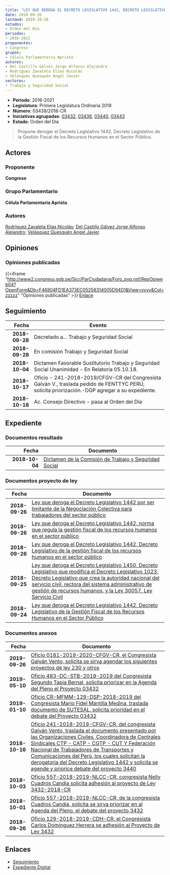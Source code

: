 ```yaml
---
title: "LEY QUE DEROGA EL DECRETO LEGISLATIVO 1442, DECRETO LEGISLATIVO DE LA GESTIÓN FISCAL DE LOS RECURSOS HUMANOS EN EL SECTOR PÚBLICO"
date: 2018-09-26
lastmod: 2018-10-18
estados:
- Orden del Día
periodos:
- 2016-2021
proponentes:
- Congreso
grupos:
- Célula Parlamentaria Aprista
autores:
- Del Castillo Gálvez Jorge Alfonso Alejandro
- Rodríguez Zavaleta Elías Nicolás
- Velásquez Quesquén Angel Javier
sectores:
- Trabajo y Seguridad Social
---
```

- **Periodo**: 2016-2021
- **Legislatura**: Primera Legislatura Ordinaria 2018
- **Número**: 03439/2018-CR
- **Iniciativas agrupadas**: [03432](../../03400/03432), [03438](../../03400/03438), [03440](../../03400/03440), [03443](../../03400/03443)
- **Estado**: Orden del Día

> Propone derogar el Decreto Legislativo 1442, Decreto Legislativo de la Gestión Fiscal de los Recursos Humanos en el Sector Público.


## Actores

### Proponente

**Congreso**

### Grupo Parlamentario

**Célula Parlamentaria Aprista**

### Autores

[Rodríguez Zavaleta Elías Nicolás](mailto:mailto:erodriguez@congreso.gob.pe); [Del Castillo Gálvez Jorge Alfonso Alejandro](mailto:mailto:jdelcastillo@congreso.gob.pe); [Velásquez Quesquén Angel Javier](mailto:mailto:jvelasquezq@congreso.gob.pe)

## Opiniones

### Opiniones publicadas

{{<iframe "http://www2.congreso.gob.pe/Sicr/ParCiudadana/Foro_pvp.nsf/RepOpiweb04?OpenForm&Db=F46804FD1EA373EC05258314005D94D1&View=yyyy&Col=zzzzz" "Opiniones publicadas" >}}
[Enlace](http://www2.congreso.gob.pe/Sicr/ParCiudadana/Foro_pvp.nsf/RepOpiweb04?OpenForm&Db=F46804FD1EA373EC05258314005D94D1&View=yyyy&Col=zzzzz)


## Seguimiento

| Fecha | Evento |
|------:|--------|
| **2018-09-28** | Decretado a... Trabajo y Seguridad Social |
| **2018-09-28** | En comisión Trabajo y Seguridad Social |
| **2018-10-04** | Dictamen Favorable Sustitutorio Trabajo y Seguridad Social Unanimidad - En Relatoría 05.10.18. |
| **2018-10-17** | Oficio - 241-2018-2019/CFGV-CR del Congresista Galván V., traslada pedido de FENTTYC PERÚ, solicita priorización.-DGP agregar a su expediente. |
| **2018-10-18** | Ac. Consejo Directivo - pasa al Orden del Día |

## Expediente

### Documentos resultado

| Fecha | Documento |
|------:|-----------|
| **2018-10-04** | [Dictamen de la Comisión de Trabajo y Seguridad Social](http://www.leyes.congreso.gob.pe/Documentos/2016_2021/Dictamenes/Proyectos_de_Ley/03432DC22MAY20181004.PDF) |

### Documentos proyecto de ley

| Fecha | Documento |
|------:|-----------|
| **2018-09-26** | [Ley que deroga el Decreto Legislativo 1442 por ser limitante de la Negociación Colectiva para trabajadores del sector público](http://www.leyes.congreso.gob.pe/Documentos/2016_2021/Proyectos_de_Ley_y_de_Resoluciones_Legislativas/PL0344320180926.PDF) |
| **2018-09-26** | [Ley que deroga el Decreto Legislativo 1442, norma que regula la gestión fiscal de los recursos humanos en el sector público](http://www.leyes.congreso.gob.pe/Documentos/2016_2021/Proyectos_de_Ley_y_de_Resoluciones_Legislativas/PL0344020180926.pdf) |
| **2018-09-26** | [Ley que deroga el Decreto Legislativo 1442, Decreto Legislativo de la gestión fiscal de los recursos humanos en el sector público](http://www.leyes.congreso.gob.pe/Documentos/2016_2021/Proyectos_de_Ley_y_de_Resoluciones_Legislativas/PL0343920180926.pdf) |
| **2018-09-25** | [Ley que deroga el Decreto Legislativo 1450, Decreto Legislativo que modifica el Decreto Legislativo 1023, Decreto Legislativo que crea la autoridad nacional del servicio civil, rectora del sistema administrativo de gestión de recursos humanos, y la Ley 30057, Ley Servicio Civil](http://www.leyes.congreso.gob.pe/Documentos/2016_2021/Proyectos_de_Ley_y_de_Resoluciones_Legislativas/PL0343820180925.pdf) |
| **2018-09-24** | [Ley que deroga el Decreto Legislativo 1442, Decreto Legislativo de la Gestión Fiscal de los Recursos Humanos en el Sector Público](http://www.leyes.congreso.gob.pe/Documentos/2016_2021/Proyectos_de_Ley_y_de_Resoluciones_Legislativas/PL0343220180924.PDF) |

### Documentos anexos

| Fecha | Documento |
|------:|-----------|
| **2019-09-26** | [Oficio 0181-2019-2020-CFGV-CR, el Congresista Galván Vento, solicita se sirva agendar los siguientes proyectos de ley 230 y otros](http://www.leyes.congreso.gob.pe/Documentos/2016_2021/Oficios/Congresistas/OFICIO-0181-2019-2020-CFGV-CR.pdf) |
| **2019-05-10** | [Oficio 483-DC-STB-2018-2019 del Congresista Segundo Tapia Bernal, solicita priorizar en la Agenda del Pleno el Proyecto 03432](http://www.leyes.congreso.gob.pe/Documentos/2016_2021/Oficios/Congresistas/OFICIO-483-DC-STB-2018-2019.pdf) |
| **2019-01-10** | [Oficio CR-MFMM-129-DSP-2018-2019 del Congresista Mario Fidel Mantilla Medina, traslada documento de SUTESAL, solicita prioridad en el debate del Proyecto 03432](http://www.leyes.congreso.gob.pe/Documentos/2016_2021/Oficios/Congresistas/OFICIO-CR-MFMM-129-DSP-2018-2019.pdf) |
| **2018-10-16** | [Oficio 241-2018-2019-CFGV-CR, del congresista Galván Vento, traslada el documento presentado por las Organizaciones Civiles, Coordinadora de Centrales Sindicales CTP - CATP - CGTP - CUT Y Federación Nacional de Trabajadores de Transportes y Comunicaciones del Perú, los cuales solicitan la derogatoria del Decreto Legislativo 1442 y solicita se agende y priorice debate del proyecto 3440](http://www.leyes.congreso.gob.pe/Documentos/2016_2021/Oficios/Congresistas/OFICIO-241-2018-2019-CFGV-CR.pdf) |
| **2018-10-03** | [Oficio 557-2018-2019-NLCC-CR, congresista Nelly Cuadros Candia solicita adhesión al proyecto de Ley 3432-2018-CR](http://www.leyes.congreso.gob.pe/Documentos/2016_2021/Oficios/Congresistas/OFICIO-556-2018-2019-NLCC-CR.pdf) |
| **2018-10-01** | [Oficio 557-2018-2019-NLCC-CR, de la congresista Cuadros Candia, solicita se sirva priorizar en al Agenda del Pleno, el debate del proyecto 3432](http://www.leyes.congreso.gob.pe/Documentos/2016_2021/Oficios/Congresistas/OFICIO-557-2018-2019-NLCC-CR.pdf) |
| **2018-09-26** | [Oficio 129-2018-2019-CDH-CR, el Congresista Carlos Domínguez Herrera se adhesión al Proyecto de Ley 3432](http://www.leyes.congreso.gob.pe/Documentos/2016_2021/Adhesiones/Proyectos_de_Ley/OFICIO-129-2018-2019-CDH-CR.pdf) |

## Enlaces

- [Seguimiento](http://www2.congreso.gob.pe/Sicr/TraDocEstProc/CLProLey2016.nsf/f7fff46988ca05b1052578e100829cc7/434f01614318da9e052583140055bbc0?OpenDocument)
- [Expediente Digital](http://www2.congreso.gob.pe/Sicr/TraDocEstProc/Expvirt_2011.nsf/visbusqptramdoc1621/03439?opendocument)

